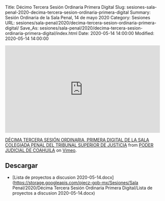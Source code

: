 Title: Décimo Tercera Sesión Ordinaria Primera Digital
Slug: sesiones-sala-penal-2020-decima-tercera-sesion-ordinaria-primera-digital
Summary: Sesión Ordinaria de la Sala Penal, 14 de mayo 2020
Category: Sesiones
URL: sesiones/sala-penal/2020/decima-tercera-sesion-ordinaria-primera-digital/
Save_As: sesiones/sala-penal/2020/decima-tercera-sesion-ordinaria-primera-digital/index.html
Date: 2020-05-14 14:00:00
Modified: 2020-05-14 14:00:00


<div style="padding:56.25% 0 0 0;position:relative;"><iframe src="https://player.vimeo.com/video/418448188" style="position:absolute;top:0;left:0;width:100%;height:100%;" frameborder="0" allow="autoplay; fullscreen" allowfullscreen></iframe></div><script src="https://player.vimeo.com/api/player.js"></script> <p><a href="https://vimeo.com/418448188">DÉCIMA TERCERA SESIÓN ORDINARIA, PRIMERA DIGITAL DE LA SALA COLEGIADA PENAL DEL TRIBUNAL SUPERIOR DE JUSTICIA</a> from <a href="https://vimeo.com/user103229504">PODER JUDICIAL DE COAHUILA</a> on <a href="https://vimeo.com">Vimeo</a>.</p>


## Descargar


* [Lista de proyectos a discusion 2020-05-14.docx](https://storage.googleapis.com/pjecz-gob-mx/Sesiones/Sala Penal/2020/Décima Tercera Sesión Ordinaria Primera Digital/Lista de proyectos a discusion 2020-05-14.docx)


